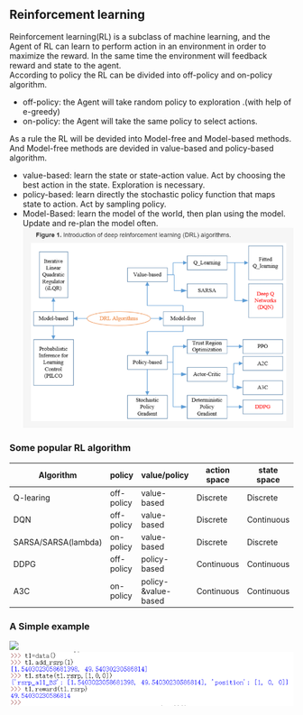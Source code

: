 ## Reinforcement learning  
Reinforcement learning(RL) is a subclass of machine learning, and the Agent of RL can learn to perform action in an environment in order to maximize the reward.
In the same time the environment will feedback reward and state to the agent.   
According to policy the RL can be divided into off-policy and on-policy algorithm.
* off-policy: the Agent will take random policy to exploration .(with help of e-greedy)  
* on-policy: the Agent will take the same policy to select actions.        

As a rule the RL will be devided into Model-free and Model-based methods. And Model-free methods are devided in value-based and policy-based algorithm.  
* value-based: learn the state or state-action value. Act by choosing the best action in the state. Exploration is necessary.  
* policy-based: learn directly the stochastic policy function that maps state to action. Act by sampling policy.  
* Model-Based: learn the model of the world, then plan using the model. Update and re-plan the model often.
![](https://github.com/yongzhe4869/Studienarbeit/blob/main/Figure/DRL.PNG)   
### Some popular RL algorithm
|Algorithm|policy|value/policy|action space|state space|Python library|  
|-----|-----|-----|------|------|------|   
|Q-learing|off-policy|value-based|Discrete|Discrete|Numpy&Pandas|  
|DQN|off-policy|value-based|Discrete|Continuous|Tensorflow|  
|SARSA/SARSA(lambda)|on-policy|value-based|Discrete|Discrete|Numpy&Pandas|  
|DDPG|off-policy|policy-based|Continuous|Continuous|Tensorflow&Numpy|  
|A3C|on-policy|policy-&value-based|Continuous|Continuous|Tensorflow&Numpy|  
### A Simple example

![](https://github.com/yongzhe4869/Studienarbeit/blob/main/Figure/example1.PNG)   
![](https://github.com/yongzhe4869/Studienarbeit/blob/main/Figure/example2.PNG)   
